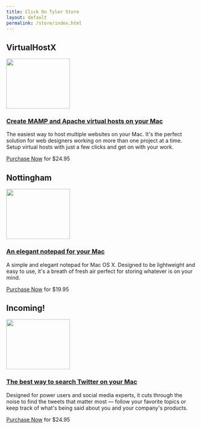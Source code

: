 ```yaml
---
title: Click On Tyler Store
layout: default
permalink: /store/index.html
---
```

<div class='mac-apps' id='bd'> 
	<div class='yui-gd band1'> 
		<h2>VirtualHostX</h2> 
	    <div class='yui-u first left'> 
			<a href='/virtualhostx/'><img src='http://cdn.tyler.fm/images/virtualhostx-band1.png' height='133' width='169' /></a> 
	    </div> 
	    <div class='yui-u left'> 
			<h3><a href='/virtualhostx/'>Create MAMP and Apache virtual hosts on your Mac</a></h3> 
			<p>The easiest way to host multiple websites on your Mac. It's the perfect solution for web designers working on more than one project at a time. Setup virtual hosts with just a few clicks and get on with your work.</p> 
			<p><a href='https://sites.fastspring.com/clickontyler/instant/virtualhostx'>Purchase Now</a> for $24.95</p> 
	    </div> 
	</div> 
    <div class='yui-gd band1'> 
        <h2>Nottingham</h2> 
        <div class='yui-u first left'> 
            <a href='/nottingham/'><img src='http://cdn.tyler.fm/images/nottingham-band1.png' height='133' width='169' /></a> 
        </div> 
        <div class='yui-u left'> 
            <h3><a href='/nottingham/'>An elegant notepad for your Mac</a></h3> 
            <p>A simple and elegant notepad for Mac OS X. Designed to be lightweight and easy to use, it's a breath of fresh air perfect for storing whatever is on your mind.</p> 
            <p><a href='https://sites.fastspring.com/clickontyler/instant/nottingham'>Purchase Now</a> for $19.95</p> 
        </div> 
    </div> 
	<div class='yui-gd band1'> 
		<h2>Incoming!</h2> 
	    <div class='yui-u first left'> 
			<a href='/incoming/'><img src='http://cdn.tyler.fm/images/incoming-band1.png' height='133' width='169' /></a> 
	    </div> 
	    <div class='yui-u left'> 
			<h3><a href='/incoming/'>The best way to search Twitter on your Mac</a></h3> 
			<p>Designed for power users and social media experts, it cuts through the noise to find the tweets that matter most &mdash; follow your favorite topics or keep track of what's being said about you and your company's products.</p> 
			<p><a href='https://sites.fastspring.com/clickontyler/instant/incoming'>Purchase Now</a> for $24.95</p> 
	    </div> 
	</div> 
</div>